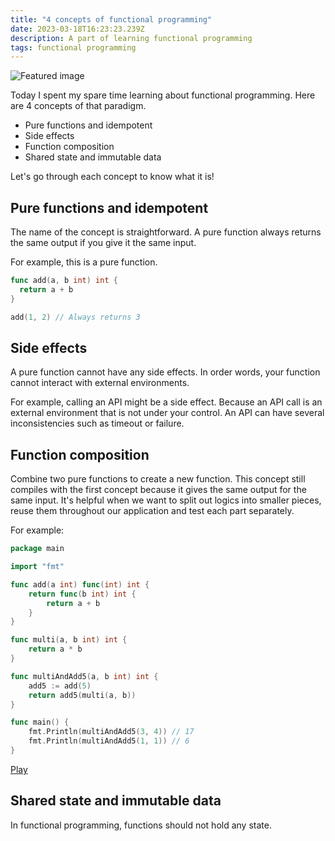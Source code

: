 ```yaml
---
title: "4 concepts of functional programming"
date: 2023-03-18T16:23:23.239Z
description: A part of learning functional programming
tags: functional programming
---
```


<div class="expanded-img">
<img alt="Featured image" src="/img/4-concepts-of-functional-programming/featured.webp" />
</div>

Today I spent my spare time learning about functional programming. Here are 4 concepts of that paradigm.

- Pure functions and idempotent
- Side effects
- Function composition
- Shared state and immutable data

Let's go through each concept to know what it is!

## Pure functions and idempotent

The name of the concept is straightforward. A pure function always returns the same output if you give it the same input.

For example, this is a pure function.

```go
func add(a, b int) int {
  return a + b
}

add(1, 2) // Always returns 3
```

## Side effects

A pure function cannot have any side effects. In order words, your function cannot interact with external environments.

For example, calling an API might be a side effect. Because an API call is an external environment that is not under your control. An API can have several inconsistencies such as timeout or failure.

## Function composition

Combine two pure functions to create a new function. This concept still compiles with the first concept because it gives the same output for the same input. It's helpful when we want to split out logics into smaller pieces, reuse them throughout our application and test each part separately.

For example:

```go
package main

import "fmt"

func add(a int) func(int) int {
	return func(b int) int {
		return a + b
	}
}

func multi(a, b int) int {
	return a * b
}

func multiAndAdd5(a, b int) int {
	add5 := add(5)
	return add5(multi(a, b))
}

func main() {
	fmt.Println(multiAndAdd5(3, 4)) // 17
	fmt.Println(multiAndAdd5(1, 1)) // 6
}
```

[Play](https://go.dev/play/p/mJmdoqK9Owk)

## Shared state and immutable data

In functional programming, functions should not hold any state.
